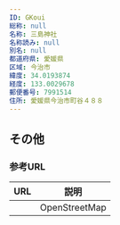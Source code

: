 ```yaml
---
ID: GKoui
総称: null
名称: 三島神社
名称読み: null
別名: null
都道府県: 愛媛県
区域: 今治市
緯度: 34.0193874
経度: 133.0029678
郵便番号: 7991514
住所: 愛媛県今治市町谷４８８
---
```


## その他

### 参考URL

| URL | 説明          |
| --- | ------------- |
|     | OpenStreetMap |
